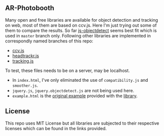 ## AR-Photobooth

Many open and free libraries are available for object detection and tracking on web, most of them are based on ccv.js. Here I'm just trying out some of them to compare the results. So far [js-objectdetect](https://github.com/mtschirs/js-objectdetect) seems best fit which is used in `master` branch only. Following other libraries are implemented in correspondly named branches of this repo:

- [ccv.js](https://github.com/liuliu/ccv)
- [headtrackr.js](https://github.com/auduno/headtrackr)
- [tracking.js](https://github.com/eduardolundgren/trackingjs.com)

To test, these files needs to be on a server, may be localhost.

- In `index.html`, I've only eliminated the use of `compatibility.js` and `smoother.js`.
- `jquery.js`, `jquery.objectdetect.js` are not being used here.
- `example.html` is the [original example](https://github.com/mtschirs/js-objectdetect/blob/master/examples/example_sunglasses.htm) provided with the [library](https://github.com/mtschirs/js-objectdetect).

## License

This repo uses MIT License but all libraries are subjected to their respective licenses which can be found in the links provided.